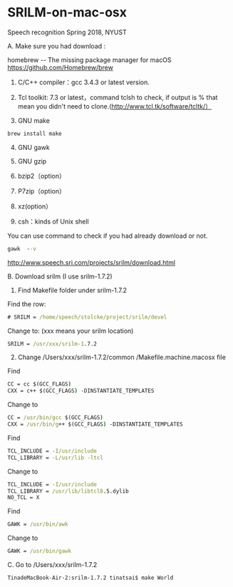 # SRILM-on-mac-osx
Speech recognition Spring 2018, NYUST

A. Make sure you had download :

homebrew -- The missing package manager for macOS   https://github.com/Homebrew/brew

1. C/C++ compiler：gcc 3.4.3 or latest version.

2. Tcl toolkit: 7.3 or latest，command tclsh to check, if output is % that mean you didn't need to clone.(http://www.tcl.tk/software/tcltk/）

3. GNU make  
```cmd
brew install make
```
4. GNU gawk

5. GNU gzip

6. bzip2（option）

7. P7zip（option）

8. xz(option）

9. csh：kinds of Unix shell

You can use command to check if you had already download or not.
```cmd
gawk  --v
```
http://www.speech.sri.com/projects/srilm/download.html

B. Download srilm  (I use srilm-1.7.2)

1. Find Makefile folder under srilm-1.7.2

Find the row:
```cmd
# SRILM = /home/speech/stolcke/project/srilm/devel 
```
Change to:  (xxx means your srilm location)
```cmd
SRILM = /usr/xxx/srilm-1.7.2  
```
2. Change /Users/xxx/srilm-1.7.2/common /Makefile.machine.macosx file

Find
```cmd
CC = cc $(GCC_FLAGS) 
CXX = c++ $(GCC_FLAGS) -DINSTANTIATE_TEMPLATES
```
Change to
```cmd
CC = /usr/bin/gcc $(GCC_FLAGS) 
CXX = /usr/bin/g++ $(GCC_FLAGS) -DINSTANTIATE_TEMPLATES 
```
Find
```cmd
TCL_INCLUDE = -I/usr/include 
TCL_LIBRARY = -L/usr/lib -ltcl 
```
Change to
```cmd
TCL_INCLUDE = -I/usr/include 
TCL_LIBRARY = /usr/lib/libtcl8.5.dylib 
NO_TCL = X
```
Find
```cmd
GAWK = /usr/bin/awk 
```
Change to
```cmd
GAWK = /usr/bin/gawk
```
C. Go to /Users/xxx/srilm-1.7.2
```cmd
TinadeMacBook-Air-2:srilm-1.7.2 tinatsai$ make World
```
